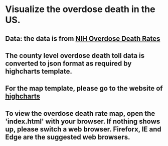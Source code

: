 # Visualize the overdose death in the US.
## Data: the data is from  [NIH Overdose Death Rates](https://www.drugabuse.gov/sites/default/files/overdose_data_1999-2017_0.xls)
## The county level overdose death toll data is converted to json format as required by highcharts template.
## For the map template, please go to the website of [highcharts](https://www.highcharts.com/maps/demo/us-counties)
## To view the overdose death rate map, open the 'index.html' with your browser. If nothing shows up, please switch a web browser. Fireforx, IE and Edge are the suggested web browsers.